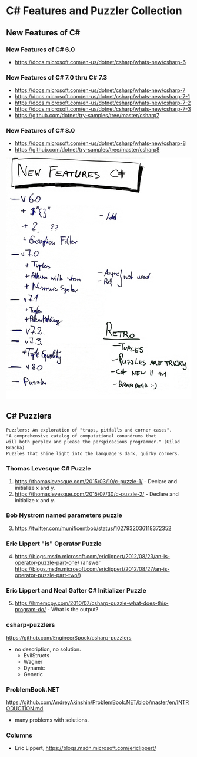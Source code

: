 # C# Features and Puzzler Collection

## New Features of C\#

### New Features of C# 6.0

* https://docs.microsoft.com/en-us/dotnet/csharp/whats-new/csharp-6

### New Features of C# 7.0 thru C# 7.3

* https://docs.microsoft.com/en-us/dotnet/csharp/whats-new/csharp-7
* https://docs.microsoft.com/en-us/dotnet/csharp/whats-new/csharp-7-1
* https://docs.microsoft.com/en-us/dotnet/csharp/whats-new/csharp-7-2
* https://docs.microsoft.com/en-us/dotnet/csharp/whats-new/csharp-7-3
* https://github.com/dotnet/try-samples/tree/master/csharp7

### New Features of C# 8.0

* https://docs.microsoft.com/en-us/dotnet/csharp/whats-new/csharp-8
* https://github.com/dotnet/try-samples/tree/master/csharp8

![](NewFeatures.jpg)

## C# Puzzlers

    Puzzlers: An exploration of "traps, pitfalls and corner cases".
    "A comprehensive catalog of computational conundrums that
    will both perplex and please the perspicacious programmer." (Gilad Bracha)
    Puzzles that shine light into the language's dark, quirky corners.

### Thomas Levesque C# Puzzle

1. https://thomaslevesque.com/2015/03/10/c-puzzle-1/ - Declare and initialize x and y.
2. https://thomaslevesque.com/2015/07/30/c-puzzle-2/ - Declare and initialize x and y.

### Bob Nystrom named parameters puzzle

3. https://twitter.com/munificentbob/status/1027932036118372352

### Eric Lippert "is" Operator Puzzle

4. https://blogs.msdn.microsoft.com/ericlippert/2012/08/23/an-is-operator-puzzle-part-one/ (answer https://blogs.msdn.microsoft.com/ericlippert/2012/08/27/an-is-operator-puzzle-part-two/)

### Eric Lippert and Neal Gafter C# Initializer Puzzle

5. https://hmemcpy.com/2010/07/csharp-puzzle-what-does-this-program-do/ - What is the output?

### csharp-puzzlers

https://github.com/EngineerSpock/csharp-puzzlers

* no description, no solution.
  * EvilStructs
  * Wagner
  * Dynamic
  * Generic

### ProblemBook.NET

https://github.com/AndreyAkinshin/ProblemBook.NET/blob/master/en/INTRODUCTION.md

* many problems with solutions.

### Columns

* Eric Lippert, https://blogs.msdn.microsoft.com/ericlippert/
